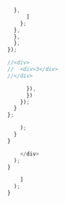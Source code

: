 ---
---











```js
  },
      ]
    };
  },
  },
  },
});

//<div>
//  <div>3</div>
//</div>
```



```js
      }),
      })
    });
  }
};
```











```js
    );
  }
}
```


```js
    </div>
  );
}
```


```js
    ]
  );
}
```







>
>




>
> ```js
> ```
>














